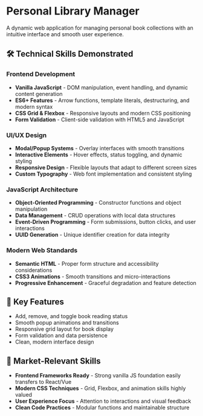 # Personal Library Manager

A dynamic web application for managing personal book collections with an intuitive interface and smooth user experience.

## 🛠️ Technical Skills Demonstrated

### Frontend Development
- **Vanilla JavaScript** - DOM manipulation, event handling, and dynamic content generation
- **ES6+ Features** - Arrow functions, template literals, destructuring, and modern syntax
- **CSS Grid & Flexbox** - Responsive layouts and modern CSS positioning
- **Form Validation** - Client-side validation with HTML5 and JavaScript

### UI/UX Design
- **Modal/Popup Systems** - Overlay interfaces with smooth transitions
- **Interactive Elements** - Hover effects, status toggling, and dynamic styling
- **Responsive Design** - Flexible layouts that adapt to different screen sizes
- **Custom Typography** - Web font implementation and consistent styling

### JavaScript Architecture
- **Object-Oriented Programming** - Constructor functions and object manipulation
- **Data Management** - CRUD operations with local data structures
- **Event-Driven Programming** - Form submissions, button clicks, and user interactions
- **UUID Generation** - Unique identifier creation for data integrity

### Modern Web Standards
- **Semantic HTML** - Proper form structure and accessibility considerations
- **CSS3 Animations** - Smooth transitions and micro-interactions
- **Progressive Enhancement** - Graceful degradation and feature detection

## 🎯 Key Features
- Add, remove, and toggle book reading status
- Smooth popup animations and transitions
- Responsive grid layout for book display
- Form validation and data persistence
- Clean, modern interface design

## 💼 Market-Relevant Skills
- **Frontend Frameworks Ready** - Strong vanilla JS foundation easily transfers to React/Vue
- **Modern CSS Techniques** - Grid, Flexbox, and animation skills highly valued
- **User Experience Focus** - Attention to interactions and visual feedback
- **Clean Code Practices** - Modular functions and maintainable structure
